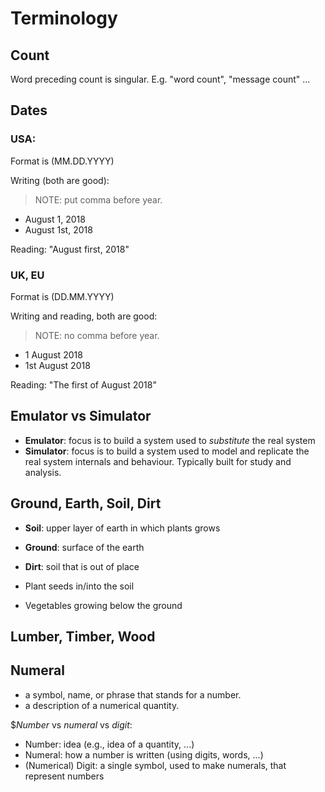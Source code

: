 # Terminology

## Count
Word preceding count is singular.
E.g. "word count", "message count" ...

## Dates
### USA:
Format is (MM.DD.YYYY)

Writing (both are good):
> NOTE: put comma before year.
- August 1, 2018
- August 1st, 2018

Reading: "August first, 2018"

### UK, EU
Format is (DD.MM.YYYY)

Writing and reading, both are good:
> NOTE: no comma before year.
- 1 August 2018
- 1st August 2018

Reading: "The first of August 2018"

## Emulator vs Simulator
- **Emulator**: focus is to build a system used to *substitute* the real system
- **Simulator**: focus is to build a system used to model and replicate the real system
  internals and behaviour. Typically built for study and analysis.

## Ground, Earth, Soil, Dirt

- **Soil**: upper layer of earth in which plants grows
- **Ground**: surface of the earth
- **Dirt**: soil that is out of place

- Plant seeds in/into the soil
- Vegetables growing below the ground

## Lumber, Timber, Wood

## Numeral

- a symbol, name, or phrase that stands for a number.
- a description of a numerical quantity.

$_Number_ vs _numeral_ vs _digit_:

* Number: idea (e.g., idea of a quantity, ...)
* Numeral: how a number is written (using digits, words, ...)
* (Numerical) Digit: a single symbol, used to make numerals, that represent numbers
